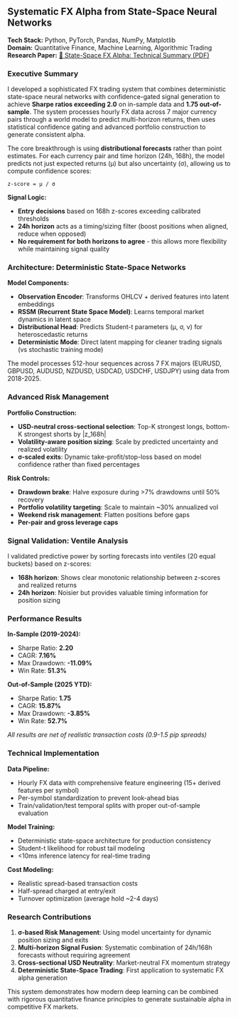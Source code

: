 ## Systematic FX Alpha from State-Space Neural Networks

**Tech Stack:** Python, PyTorch, Pandas, NumPy, Matplotlib  
**Domain:** Quantitative Finance, Machine Learning, Algorithmic Trading  
**Research Paper:** [📄 State-Space FX Alpha: Technical Summary (PDF)](/pdf/fx_trading_systematic.pdf)

### Executive Summary

I developed a sophisticated FX trading system that combines deterministic state-space neural networks with confidence-gated signal generation to achieve **Sharpe ratios exceeding 2.0** on in-sample data and **1.75 out-of-sample**. The system processes hourly FX data across 7 major currency pairs through a world model to predict multi-horizon returns, then uses statistical confidence gating and advanced portfolio construction to generate consistent alpha.


The core breakthrough is using **distributional forecasts** rather than point estimates. For each currency pair and time horizon (24h, 168h), the model predicts not just expected returns (μ) but also uncertainty (σ), allowing us to compute confidence scores:

```
z-score = μ / σ
```

**Signal Logic:**
- **Entry decisions** based on 168h z-scores exceeding calibrated thresholds
- **24h horizon** acts as a timing/sizing filter (boost positions when aligned, reduce when opposed)
- **No requirement for both horizons to agree** - this allows more flexibility while maintaining signal quality

### Architecture: Deterministic State-Space Networks

**Model Components:**
- **Observation Encoder**: Transforms OHLCV + derived features into latent embeddings
- **RSSM (Recurrent State Space Model)**: Learns temporal market dynamics in latent space  
- **Distributional Head**: Predicts Student-t parameters (μ, σ, ν) for heteroscedastic returns
- **Deterministic Mode**: Direct latent mapping for cleaner trading signals (vs stochastic training mode)

The model processes 512-hour sequences across 7 FX majors (EURUSD, GBPUSD, AUDUSD, NZDUSD, USDCAD, USDCHF, USDJPY) using data from 2018-2025.

### Advanced Risk Management

**Portfolio Construction:**
- **USD-neutral cross-sectional selection**: Top-K strongest longs, bottom-K strongest shorts by |z_168h|
- **Volatility-aware position sizing**: Scale by predicted uncertainty and realized volatility
- **σ-scaled exits**: Dynamic take-profit/stop-loss based on model confidence rather than fixed percentages

**Risk Controls:**
- **Drawdown brake**: Halve exposure during >7% drawdowns until 50% recovery
- **Portfolio volatility targeting**: Scale to maintain ~30% annualized vol
- **Weekend risk management**: Flatten positions before gaps
- **Per-pair and gross leverage caps**

### Signal Validation: Ventile Analysis

I validated predictive power by sorting forecasts into ventiles (20 equal buckets) based on z-scores:
- **168h horizon**: Shows clear monotonic relationship between z-scores and realized returns
- **24h horizon**: Noisier but provides valuable timing information for position sizing

### Performance Results

**In-Sample (2019-2024):**
- Sharpe Ratio: **2.20**
- CAGR: **7.16%**  
- Max Drawdown: **-11.09%**
- Win Rate: **51.3%**

**Out-of-Sample (2025 YTD):**
- Sharpe Ratio: **1.75** 
- CAGR: **15.87%**
- Max Drawdown: **-3.85%**
- Win Rate: **52.7%**

*All results are net of realistic transaction costs (0.9-1.5 pip spreads)*

### Technical Implementation

**Data Pipeline:**
- Hourly FX data with comprehensive feature engineering (15+ derived features per symbol)
- Per-symbol standardization to prevent look-ahead bias
- Train/validation/test temporal splits with proper out-of-sample evaluation

**Model Training:**
- Deterministic state-space architecture for production consistency
- Student-t likelihood for robust tail modeling
- <10ms inference latency for real-time trading

**Cost Modeling:**
- Realistic spread-based transaction costs
- Half-spread charged at entry/exit
- Turnover optimization (average hold ~2-4 days)

### Research Contributions

1. **σ-based Risk Management**: Using model uncertainty for dynamic position sizing and exits
2. **Multi-horizon Signal Fusion**: Systematic combination of 24h/168h forecasts without requiring agreement
3. **Cross-sectional USD Neutrality**: Market-neutral FX momentum strategy
4. **Deterministic State-Space Trading**: First application to systematic FX alpha generation


This system demonstrates how modern deep learning can be combined with rigorous quantitative finance principles to generate sustainable alpha in competitive FX markets.
